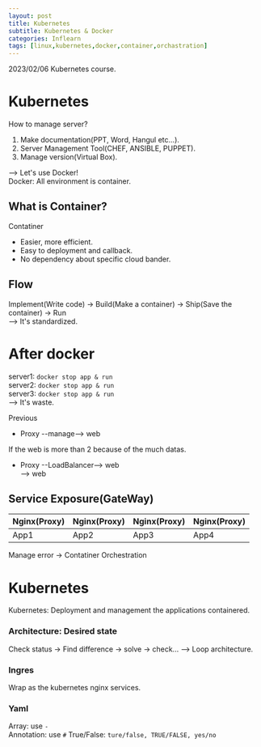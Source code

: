 ```yaml
---
layout: post
title: Kubernetes
subtitle: Kubernetes & Docker
categories: Inflearn
tags: [linux,kubernetes,docker,container,orchastration]
---
```

  
2023/02/06 Kubernetes course.  
  
# Kubernetes
How to manage server?  
1. Make documentation(PPT, Word, Hangul etc...).  
2. Server Management Tool(CHEF, ANSIBLE, PUPPET).  
3. Manage version(Virtual Box).  
  
--> Let's use Docker!  
Docker: All environment is container.  
  
## What is Container?
Contatiner  
* Easier, more efficient.  
* Easy to deployment and callback.  
* No dependency about specific cloud bander.  
  
## Flow
Implement(Write code) -> Build(Make a container) -> Ship(Save the container) -> Run  
--> It's standardized.  
  
# After docker
server1: `docker stop app & run`  
server2: `docker stop app & run`  
server3: `docker stop app & run`  
--> It's waste.  
  
Previous  
  * Proxy --manage--> web  

If the web is more than 2 because of the much datas.  
  * Proxy --LoadBalancer--> web  
                        --> web
                          
## Service Exposure(GateWay)
|Nginx(Proxy)|Nginx(Proxy)|Nginx(Proxy)|Nginx(Proxy)|
|----|----|----|----|
|App1|App2|App3|App4|

  
Manage error -> Contatiner Orchestration  
  
# Kubernetes
Kubernetes: Deployment and management the applications containered.  
  
### Architecture: Desired state  
Check status -> Find difference -> solve -> check... --> Loop architecture.  
  
### Ingres
Wrap as the kubernetes nginx services.  
  
### Yaml
Array: use `-`  
Annotation: use `#`
True/False: `ture/false, TRUE/FALSE, yes/no`  